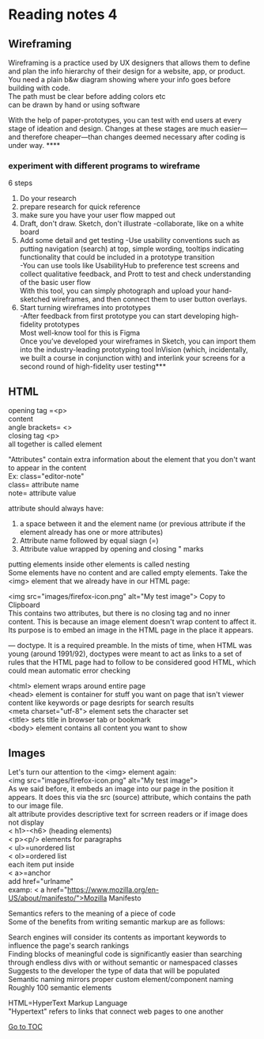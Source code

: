 # Reading notes 4

## Wireframing

Wireframing is a practice used by UX designers that allows them to define and plan the info hierarchy of their design for a website, app, or product.  
You need a plain b&w diagram showing where your info goes before building with code.  
The path must be clear before adding colors etc  
can be drawn by hand or using software  

With the help of paper-prototypes, you can test with end users at every stage of ideation and design. Changes at these stages are much easier—and therefore cheaper—than changes deemed necessary after coding is under way.  ****  

### experiment with different programs to wireframe

6 steps

1. Do your research
2. prepare research for quick reference
3. make sure you have your user flow mapped out
4. Draft, don't draw.  Sketch, don't illustrate
    -collaborate, like on a white board
5. Add some detail and get testing
  -Use usability conventions such as putting navigation (search) at top, simple wording, tooltips indicating functionality that could be included in a prototype transition  
  -You can use tools like UsabilityHub to preference test screens and collect qualitative feedback, and Prott to test and check understanding of the basic user flow  
  With this tool, you can simply photograph and upload your hand-sketched wireframes, and then connect them to user button overlays.
6. Start turning wireframes into prototypes  
  -After feedback from first prototype you can start developing high-fidelity prototypes  
   Most well-know tool for this is Figma  
  Once you’ve developed your wireframes in Sketch, you can import them into the industry-leading prototyping tool InVision (which, incidentally, we built a course in conjunction with) and interlink your screens for a second round of high-fidelity user testing***  

## HTML

opening tag =\<p>  
content  
angle brackets= <>  
closing tag \<p>  
all together is called element  

"Attributes" contain extra information about the element that you don't want to appear in the content  
Ex: class="editor-note"  
class= attribute name  
note= attribute value  

attribute should always have:  

1. a space between it and the element name (or previous attribute if the element already has one or more attributes)
2. Attribute name followed by equal siagn (=)
3. Attribute value wrapped by opening and closing " marks  

putting elements inside other elements is called nesting  
Some elements have no content and are called empty elements. Take the \<img> element that we already have in our HTML page:  

\<img src="images/firefox-icon.png" alt="My test image">
Copy to Clipboard  
This contains two attributes, but there is no closing </img> tag and no inner content. This is because an image element doesn't wrap content to affect it. Its purpose is to embed an image in the HTML page in the place it appears.  

<!DOCTYPE html> — doctype. It is a required preamble. In the mists of time, when HTML was young (around 1991/92), doctypes were meant to act as links to a set of rules that the HTML page had to follow to be considered good HTML, which could mean automatic error checking  
\<html></html> element wraps around entire page  
\<head></head> element is container for stuff you want on page that isn't viewer content like keywords or page desripts for search results  
\<meta charset="utf-8"> element sets the character set  
\<title></title> sets title in browser tab or bookmark  
\<body></body> element contains all content you want to show  

## Images

Let's turn our attention to the \<img> element again:  
\<img src="images/firefox-icon.png" alt="My test image">  
As we said before, it embeds an image into our page in the position it appears. It does this via the src (source) attribute, which contains the path to our image file.  
alt attribute provides descriptive text for scrreen readers or if image does not display  
< h1>-\<h6>  (heading elements)  
< p>\<p/>  elements for paragraphs  
< ul>=unordered list  
< ol>=ordered list  
each item put inside  
< a>=anchor  
add href="urlname"  
examp: < a href="https://www.mozilla.org/en-US/about/manifesto/">Mozilla Manifesto</a>  

Semantics refers to the meaning of a piece of code  
Some of the benefits from writing semantic markup are as follows:  

Search engines will consider its contents as important keywords to influence the page's search rankings  
Finding blocks of meaningful code is significantly easier than searching through endless divs with or without semantic or namespaced classes  
Suggests to the developer the type of data that will be populated  
Semantic naming mirrors proper custom element/component naming
Roughly 100 semantic elements  

HTML=HyperText Markup Language  
"Hypertext" refers to links that connect web pages to one another  

[Go to TOC](https://catdude2000.github.io/reading-notes/)
